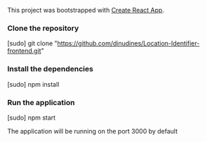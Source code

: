 This project was bootstrapped with [Create React App](https://github.com/facebook/create-react-app).

### Clone the repository 

[sudo] git clone "https://github.com/dinudines/Location-Identifier-frontend.git"

### Install the dependencies

[sudo] npm install

### Run the application

[sudo] npm start


The application will be running on the port 3000 by default
